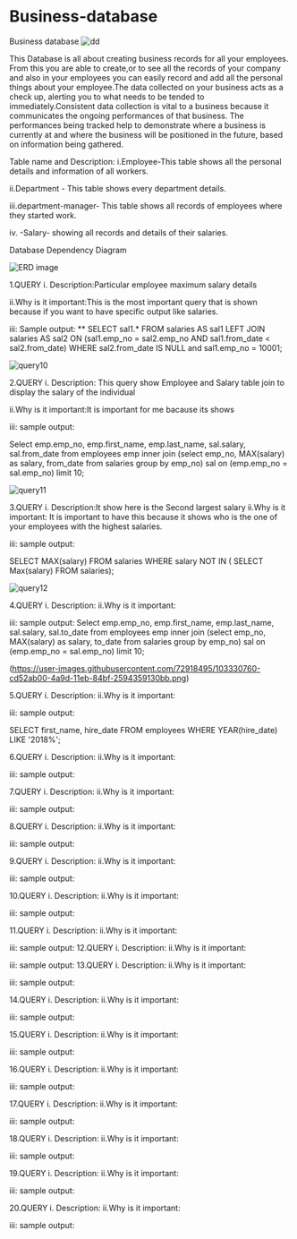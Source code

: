 # Business-database
Business database
![dd](https://user-images.githubusercontent.com/72918495/103275341-f07a4d80-49fe-11eb-8a83-46f0d19edf5e.png)

This Database is all about creating business records for all your employees. From this you are able to create,or to see all the records of your company and also in your employees you can easily record and add all the personal things about your employee.The data collected on your business acts as a check up, alerting you to what needs to be tended to immediately.Consistent data collection is vital to a business because it communicates the ongoing performances of that business. The performances being tracked help to demonstrate where a business is currently at and where the business will be positioned in the future, based on information being gathered. 


Table name and Description:
   i.Employee-This table shows all the personal details and information  of all workers.

   ii.Department - This table shows every department details.

  iii.department-manager- This table shows all records of employees where they started work.

 iv. -Salary- showing all records and details of their salaries.
 
Database Dependency Diagram

![ERD image](https://user-images.githubusercontent.com/72918495/103279845-c67a5880-4a09-11eb-8baa-ea8bce14cfb7.png)
>
1.QUERY 
       i. Description:Particular employee maximum salary details
       
   ii.Why is it important:This is the most important query that is shown because if you want to have specific output like salaries.
     
   iii: Sample output:
  ** 
   SELECT sal1.* FROM salaries AS sal1 LEFT JOIN salaries AS sal2 ON (sal1.emp_no = sal2.emp_no AND sal1.from_date < sal2.from_date) WHERE sal2.from_date IS NULL and sal1.emp_no = 10001;
   
   ![query10](https://user-images.githubusercontent.com/72918495/103329073-1dc60a80-4a96-11eb-99bb-6dacff4f7e67.png)
>
2.QUERY 
       i. Description: This query show Employee and Salary table join to display the salary of the individual
       
   ii.Why is it important:It is important for me bacause its shows 
   
   
   iii: sample output:
   
   Select emp.emp_no, emp.first_name, emp.last_name, sal.salary, sal.from_date from employees emp inner join (select emp_no, MAX(salary) as salary, from_date from salaries group by emp_no) sal on (emp.emp_no = sal.emp_no) limit 10;
   
   ![query11](https://user-images.githubusercontent.com/72918495/103330287-c460da00-4a9b-11eb-935f-0f3dafbf0553.png)

>
3.QUERY 
       i. Description:It show here is the Second largest salary
      ii.Why is it important: It is important to have this because it shows who is the one of your employees with the highest salaries. 

   iii: sample output:
  
 SELECT MAX(salary) FROM salaries WHERE salary NOT IN ( SELECT Max(salary) FROM salaries);
 
![query12](https://user-images.githubusercontent.com/72918495/103330755-cb88e780-4a9d-11eb-97a0-5267194df575.png)

 >
4.QUERY 
       i. Description:
      ii.Why is it important:
     
      
   iii: sample output:
   Select emp.emp_no, emp.first_name, emp.last_name, sal.salary, sal.to_date from employees emp inner join (select emp_no, MAX(salary) as salary, to_date from salaries group by emp_no) sal on (emp.emp_no = sal.emp_no) limit 10;
   
   (https://user-images.githubusercontent.com/72918495/103330760-cd52ab00-4a9d-11eb-84bf-2594359130bb.png)



5.QUERY 
       i. Description:
      ii.Why is it important:

   iii: sample output:
   
   SELECT first_name, hire_date 
FROM employees 
WHERE YEAR(hire_date)  LIKE '2018%';

   
6.QUERY 
       i. Description:
      ii.Why is it important:
      
   iii: sample output:

7.QUERY 
       i. Description:
      ii.Why is it important:
      
   iii: sample output:

8.QUERY 
       i. Description:
      ii.Why is it important:
      
   iii: sample output:

9.QUERY 
       i. Description:
      ii.Why is it important:
      
   iii: sample output:

10.QUERY 
       i. Description:
      ii.Why is it important:
      
   iii: sample output:

11.QUERY 
       i. Description:
      ii.Why is it important:

   iii: sample output:
12.QUERY 
       i. Description:
      ii.Why is it important:

   iii: sample output:
13.QUERY 
       i. Description:
      ii.Why is it important:
      
   iii: sample output:

14.QUERY 
       i. Description:
      ii.Why is it important:
      
   iii: sample output:

15.QUERY 
       i. Description:
      ii.Why is it important:
      
   iii: sample output:

16.QUERY 
       i. Description:
      ii.Why is it important:
      
   iii: sample output:

17.QUERY 
       i. Description:
      ii.Why is it important:
      
   iii: sample output:

18.QUERY 
       i. Description:
      ii.Why is it important:
      
   iii: sample output:

19.QUERY 
       i. Description:
      ii.Why is it important:

   iii: sample output:
   
20.QUERY 
       i. Description:
      ii.Why is it important:
      
   iii: sample output:


